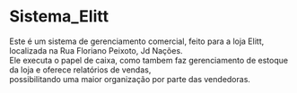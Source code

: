 # Sistema_Elitt

Este é um sistema de gerenciamento comercial, feito para a loja Elitt, localizada na Rua Floriano Peixoto, Jd Nações.<br> 
Ele executa o papel de caixa, como tambem faz gerenciamento de estoque da loja e oferece relatórios de vendas,<br>
possibilitando uma maior organização por parte das vendedoras.

